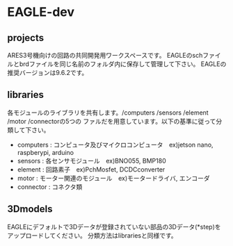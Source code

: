 # EAGLE-dev
## projects
ARES3号機向けの回路の共同開発用ワークスペースです。
EAGLEのschファイルとbrdファイルを同じ名前のフォルダ内に保存して管理して下さい。
EAGLEの推奨バージョンは9.6.2です。
## libraries
各モジュールのライブラリを共有します。/computers /sensors /element /motor /connectorの5つの
ファルだを用意しています。以下の基準に従って分類して下さい。
- computers : コンピュータ及びマイクロコンピュータ　ex)jetson nano, raspberypi, arduino
- sensors   : 各センサモジュール　ex)BNO055, BMP180
- element   : 回路素子　ex)PchMosfet, DCDCconverter
- motor     : モーター関連のモジュール　ex)モータードライバ, エンコーダ
- connector : コネクタ類
## 3Dmodels
EAGLEにデフォルトで3Dデータが登録されていない部品の3Dデータ(*step)をアップロードしてください。
分類方法はlibrariesと同様です。
